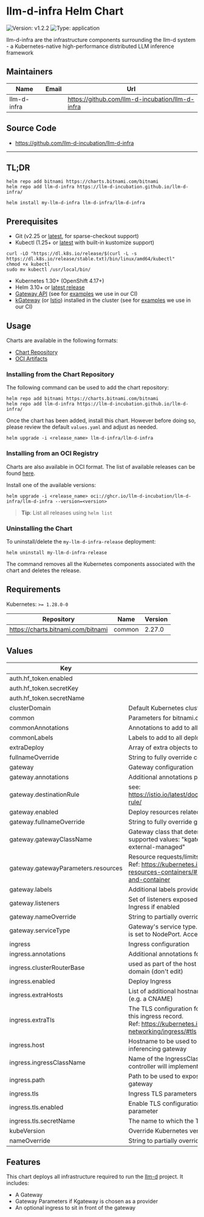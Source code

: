 
# llm-d-infra Helm Chart

![Version: v1.2.2](https://img.shields.io/badge/Version-v1.2.2-informational?style=flat-square)
![Type: application](https://img.shields.io/badge/Type-application-informational?style=flat-square)

llm-d-infra are the infrastructure components surrounding the llm-d system - a Kubernetes-native high-performance distributed LLM inference framework

## Maintainers

| Name | Email | Url |
| ---- | ------ | --- |
| llm-d-infra |  | <https://github.com/llm-d-incubation/llm-d-infra> |

## Source Code

* <https://github.com/llm-d-incubation/llm-d-infra>

---

## TL;DR

```console
helm repo add bitnami https://charts.bitnami.com/bitnami
helm repo add llm-d-infra https://llm-d-incubation.github.io/llm-d-infra/

helm install my-llm-d-infra llm-d-infra/llm-d-infra
```

## Prerequisites

- Git (v2.25 or [latest](https://github.com/git-guides/install-git#install-git-on-linux), for sparse-checkout support)
- Kubectl (1.25+ or [latest](https://kubernetes.io/docs/tasks/tools/install-kubectl-linux/) with built-in kustomize support)

```shell
curl -LO "https://dl.k8s.io/release/$(curl -L -s https://dl.k8s.io/release/stable.txt)/bin/linux/amd64/kubectl"
chmod +x kubectl
sudo mv kubectl /usr/local/bin/
```

- Kubernetes 1.30+ (OpenShift 4.17+)
- Helm 3.10+ or [latest release](https://github.com/helm/helm/releases)
- [Gateway API](https://gateway-api.sigs.k8s.io/guides/) (see for [examples](https://github.com/llm-d-incubation/llm-d-infra/blob/main/chart-dependencies/ci-deps.sh#L22) we use in our CI)
- [kGateway](https://kgateway.dev/) (or [Istio](http://istio.io/)) installed in the cluster (see for [examples](https://github.com/llm-d-incubation/llm-d-infra/blob/main/chart-dependencies/kgateway/install.sh) we use in our CI)

## Usage

Charts are available in the following formats:

- [Chart Repository](https://helm.sh/docs/topics/chart_repository/)
- [OCI Artifacts](https://helm.sh/docs/topics/registries/)

### Installing from the Chart Repository

The following command can be used to add the chart repository:

```console
helm repo add bitnami https://charts.bitnami.com/bitnami
helm repo add llm-d-infra https://llm-d-incubation.github.io/llm-d-infra/
```

Once the chart has been added, install this chart. However before doing so, please review the default `values.yaml` and adjust as needed.

```console
helm upgrade -i <release_name> llm-d-infra/llm-d-infra
```

### Installing from an OCI Registry

Charts are also available in OCI format. The list of available releases can be found [here](https://github.com/orgs/llm-d/packages/container/package/llm-d-infra%2Fllm-d).

Install one of the available versions:

```shell
helm upgrade -i <release_name> oci://ghcr.io/llm-d-incubation/llm-d-infra/llm-d-infra --version=<version>
```

> **Tip**: List all releases using `helm list`

### Uninstalling the Chart

To uninstall/delete the `my-llm-d-infra-release` deployment:

```console
helm uninstall my-llm-d-infra-release
```

The command removes all the Kubernetes components associated with the chart and deletes the release.

## Requirements

Kubernetes: `>= 1.28.0-0`

| Repository | Name | Version |
|------------|------|---------|
| https://charts.bitnami.com/bitnami | common | 2.27.0 |

## Values

| Key | Description | Type | Default |
|-----|-------------|------|---------|
| auth.hf_token.enabled |  | bool | `true` |
| auth.hf_token.secretKey |  | string | `"HF_TOKEN"` |
| auth.hf_token.secretName |  | string | `"llm-d-hf-token"` |
| clusterDomain | Default Kubernetes cluster domain | string | `"cluster.local"` |
| common | Parameters for bitnami.common dependency | object | `{}` |
| commonAnnotations | Annotations to add to all deployed objects | object | `{}` |
| commonLabels | Labels to add to all deployed objects | object | `{}` |
| extraDeploy | Array of extra objects to deploy with the release | list | `[]` |
| fullnameOverride | String to fully override common.names.fullname | string | `""` |
| gateway | Gateway configuration | object | See below |
| gateway.annotations | Additional annotations provided to the Gateway resource | object | `{}` |
| gateway.destinationRule | see: https://istio.io/latest/docs/reference/config/networking/destination-rule/ | object | `{"enabled":false,"exportTo":[],"host":"localhost","subsets":[],"trafficPolicy":{},"workloadSelector":{}}` |
| gateway.enabled | Deploy resources related to Gateway | bool | `true` |
| gateway.fullnameOverride | String to fully override gateway.fullname | string | `""` |
| gateway.gatewayClassName | Gateway class that determines the backend used Currently supported values: "kgateway", "istio", or "gke-l7-regional-external-managed" | string | `"istio"` |
| gateway.gatewayParameters.resources | Resource requests/limits <br /> Ref: https://kubernetes.io/docs/concepts/configuration/manage-resources-containers/#resource-requests-and-limits-of-pod-and-container | object | `{"limits":{"cpu":"2","memory":"1Gi"},"requests":{"cpu":"100m","memory":"128Mi"}}` |
| gateway.labels | Additional labels provided to the Gateway resource | object | `{}` |
| gateway.listeners | Set of listeners exposed via the Gateway, also propagated to the Ingress if enabled | list | `[{"allowedRoutes":{"namespaces":{"from":"All"}},"name":"default","path":"/","port":80,"protocol":"HTTP"}]` |
| gateway.nameOverride | String to partially override gateway.fullname | string | `""` |
| gateway.serviceType | Gateway's service type. Ingress is only available if the service type is set to NodePort. Accepted values: ["LoadBalancer", "NodePort"] | string | `"LoadBalancer"` |
| ingress | Ingress configuration | object | See below |
| ingress.annotations | Additional annotations for the Ingress resource | object | `{}` |
| ingress.clusterRouterBase | used as part of the host derivation if not specified from OCP cluster domain (don't edit) | string | `""` |
| ingress.enabled | Deploy Ingress | bool | `true` |
| ingress.extraHosts | List of additional hostnames to be covered with this ingress record (e.g. a CNAME) <!-- E.g. extraHosts:   - name: llm-d.env.example.com     path: / (Optional)     pathType: Prefix (Optional)     port: 7007 (Optional) --> | list | `[]` |
| ingress.extraTls | The TLS configuration for additional hostnames to be covered with this ingress record. <br /> Ref: https://kubernetes.io/docs/concepts/services-networking/ingress/#tls <!-- E.g. extraTls:   - hosts:     - llm-d.env.example.com     secretName: llm-d-env --> | list | `[]` |
| ingress.host | Hostname to be used to expose the NodePort service to the inferencing gateway | string | `""` |
| ingress.ingressClassName | Name of the IngressClass cluster resource which defines which controller will implement the resource (e.g nginx) | string | `""` |
| ingress.path | Path to be used to expose the full route to access the inferencing gateway | string | `"/"` |
| ingress.tls | Ingress TLS parameters | object | `{"enabled":false,"secretName":""}` |
| ingress.tls.enabled | Enable TLS configuration for the host defined at `ingress.host` parameter | bool | `false` |
| ingress.tls.secretName | The name to which the TLS Secret will be called | string | `""` |
| kubeVersion | Override Kubernetes version | string | `""` |
| nameOverride | String to partially override common.names.fullname | string | `""` |

## Features

This chart deploys all infrastructure required to run the [llm-d](https://llm-d.ai/) project. It includes:

- A Gateway
- Gateway Parameters if Kgateway is chosen as a provider
- An optional ingress to sit in front of the gateway
